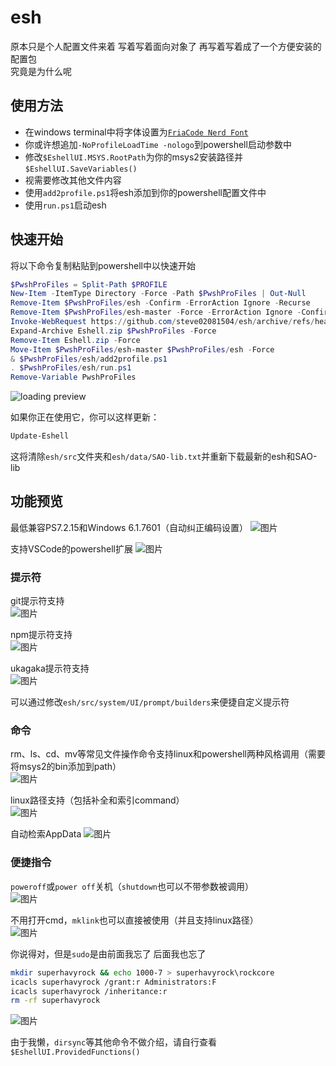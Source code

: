 # esh  

原本只是个人配置文件来着 写着写着面向对象了 再写着写着成了一个方便安装的配置包  
究竟是为什么呢  

## 使用方法  

- 在windows terminal中将字体设置为[`FriaCode Nerd Font`](https://github.com/ryanoasis/nerd-fonts/releases/latest/download/FiraCode.zip)
- 你或许想追加`-NoProfileLoadTime -nologo`到powershell启动参数中
- 修改`$EshellUI.MSYS.RootPath`为你的msys2安装路径并`$EshellUI.SaveVariables()`
- 视需要修改其他文件内容
- 使用`add2profile.ps1`将esh添加到你的powershell配置文件中
- 使用`run.ps1`启动esh

## 快速开始

将以下命令复制粘贴到powershell中以快速开始  

```powershell
$PwshProFiles = Split-Path $PROFILE
New-Item -ItemType Directory -Force -Path $PwshProFiles | Out-Null
Remove-Item $PwshProFiles/esh -Confirm -ErrorAction Ignore -Recurse
Remove-Item $PwshProFiles/esh-master -Force -ErrorAction Ignore -Confirm:$false -Recurse
Invoke-WebRequest https://github.com/steve02081504/esh/archive/refs/heads/master.zip -OutFile Eshell.zip
Expand-Archive Eshell.zip $PwshProFiles -Force
Remove-Item Eshell.zip -Force
Move-Item $PwshProFiles/esh-master $PwshProFiles/esh -Force
& $PwshProFiles/esh/add2profile.ps1
. $PwshProFiles/esh/run.ps1
Remove-Variable PwshProFiles

```
![loading preview](https://github.com/steve02081504/esh/assets/31927825/c7ba3f3f-cdb2-4b93-8fdc-2f5901e0ce12)


如果你正在使用它，你可以这样更新：

```powershell
Update-Eshell

```

这将清除`esh/src`文件夹和`esh/data/SAO-lib.txt`并重新下载最新的esh和SAO-lib

## 功能预览  

最低兼容PS7.2.15和Windows 6.1.7601（自动纠正编码设置）
![图片](https://github.com/steve02081504/esh/assets/31927825/e87b0407-f874-4d33-9a04-bda6f8c1658c)

支持VSCode的powershell扩展
![图片](https://github.com/steve02081504/esh/assets/31927825/f32cdef8-a1fc-42f0-ad1b-64ad87f70a05)

### 提示符

git提示符支持  
![图片](https://github.com/steve02081504/esh/assets/31927825/24808f4d-c1a1-48b0-94a6-da45b6cc4510)

npm提示符支持  
![图片](https://github.com/steve02081504/esh/assets/31927825/66c1732c-da1b-4d62-ad00-93852dc65529)

ukagaka提示符支持  
![图片](https://github.com/steve02081504/esh/assets/31927825/9c3620ca-f15d-4a7d-8e5a-b0d321e58aab)

可以通过修改`esh/src/system/UI/prompt/builders`来便捷自定义提示符

### 命令

rm、ls、cd、mv等常见文件操作命令支持linux和powershell两种风格调用（需要将msys2的bin添加到path）  
![图片](https://github.com/steve02081504/esh/assets/31927825/fdf5e98a-5532-4318-9a81-c5337c6d323a)

linux路径支持（包括补全和索引command）  
![图片](https://github.com/steve02081504/esh/assets/31927825/da57f8b3-59cc-461c-89c7-801951038245)

自动检索AppData
![图片](https://github.com/steve02081504/esh/assets/31927825/08eeaea8-5050-4378-91a2-45713b4b6915)

### 便捷指令

`poweroff`或`power off`关机（`shutdown`也可以不带参数被调用）  
![图片](https://github.com/steve02081504/esh/assets/31927825/a164e5df-661f-47fa-a0fb-364349443410)

不用打开cmd，`mklink`也可以直接被使用（并且支持linux路径）  
![图片](https://github.com/steve02081504/esh/assets/31927825/d8160647-ce17-4d1a-aca6-eafd48819d8d)

你说得对，但是`sudo`是由前面我忘了 后面我也忘了  

```bash
mkdir superhavyrock && echo 1000-7 > superhavyrock\rockcore
icacls superhavyrock /grant:r Administrators:F
icacls superhavyrock /inheritance:r
rm -rf superhavyrock
```

![图片](https://github.com/steve02081504/esh/assets/31927825/b0b3a4ed-f6fd-446e-a65b-602399bd0abe)

由于我懒，`dirsync`等其他命令不做介绍，请自行查看`$EshellUI.ProvidedFunctions()`
